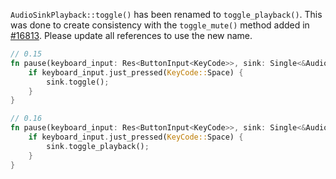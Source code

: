 `AudioSinkPlayback::toggle()` has been renamed to `toggle_playback()`. This was done to create consistency with the `toggle_mute()` method added in [#16813]. Please update all references to use the new name.

```rust
// 0.15
fn pause(keyboard_input: Res<ButtonInput<KeyCode>>, sink: Single<&AudioSink>) {
    if keyboard_input.just_pressed(KeyCode::Space) {
        sink.toggle();
    }
}

// 0.16
fn pause(keyboard_input: Res<ButtonInput<KeyCode>>, sink: Single<&AudioSink>) {
    if keyboard_input.just_pressed(KeyCode::Space) {
        sink.toggle_playback();
    }
}
```

[#16813]: https://github.com/bevyengine/bevy/pull/16813
